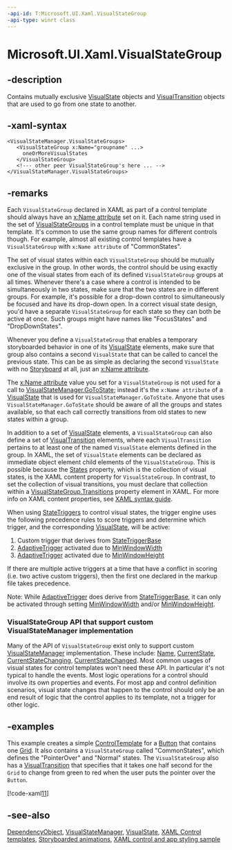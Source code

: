 ```yaml
---
-api-id: T:Microsoft.UI.Xaml.VisualStateGroup
-api-type: winrt class
---
```


<!-- Class syntax.
public class VisualStateGroup : Microsoft.UI.Xaml.DependencyObject, Microsoft.UI.Xaml.IVisualStateGroup
-->

# Microsoft.UI.Xaml.VisualStateGroup

## -description

Contains mutually exclusive [VisualState](visualstate.md) objects and [VisualTransition](visualtransition.md) objects that are used to go from one state to another.

## -xaml-syntax

```xaml
<VisualStateManager.VisualStateGroups>
   <VisualStateGroup x:Name="groupname" ...>
     oneOrMoreVisualStates
   </VisualStateGroup>
   <!--- other peer VisualStateGroup's here ... -->
</VisualStateManager.VisualStateGroups>
```

## -remarks

Each `VisualStateGroup` declared in XAML as part of a control template should always have an [x:Name attribute](/windows/uwp/xaml-platform/x-name-attribute) set on it. Each name string used in the set of [VisualStateGroups](visualstatemanager_visualstategroups.md) in a control template must be unique in that template. It's common to use the same group names for different controls though. For example, almost all existing control templates have a `VisualStateGroup` with `x:Name attribute` of "CommonStates".

The set of visual states within each `VisualStateGroup` should be mutually exclusive in the group. In other words, the control should be using exactly one of the visual states from each of its defined `VisualStateGroup` groups at all times. Whenever there's a case where a control is intended to be simultaneously in two states, make sure that the two states are in different groups. For example, it's possible for a drop-down control to simultaneously be focused and have its drop-down open. In a correct visual state design, you'd have a separate `VisualStateGroup` for each state so they can both be active at once. Such groups might have names like "FocusStates" and "DropDownStates".

Whenever you define a `VisualStateGroup` that enables a temporary storyboarded behavior in one of its [VisualState](visualstate.md) elements, make sure that group also contains a second `VisualState` that can be called to cancel the previous state. This can be as simple as declaring the second `VisualState` with no [Storyboard](visualstate_storyboard.md) at all, just an [x:Name attribute](/windows/uwp/xaml-platform/x-name-attribute).

The [x:Name attribute](/windows/uwp/xaml-platform/x-name-attribute) value you set for a `VisualStateGroup` is not used for a call to [VisualStateManager.GoToState](visualstatemanager_gotostate_51722231.md); instead it's the `x:Name attribute` of a [VisualState](visualstate.md) that is used for `VisualStateManager.GoToState`. Anyone that uses `VisualStateManager.GoToState` should be aware of all the groups and states available, so that each call correctly transitions from old states to new states within a group.

In addition to a set of [VisualState](visualstate.md) elements, a `VisualStateGroup` can also define a set of [VisualTransition](visualtransition.md) elements, where each `VisualTransition` pertains to at least one of the named `VisualState` elements defined in the group. In XAML, the set of `VisualState` elements can be declared as immediate object element child elements of the `VisualStateGroup`. This is possible because the [States](visualstategroup_states.md) property, which is the collection of visual states, is the XAML content property for `VisualStateGroup`. In contrast, to set the collection of visual transitions, you must declare that collection within a [VisualStateGroup.Transitions](visualstategroup_transitions.md) property element in XAML. For more info on XAML content properties, see [XAML syntax guide](/windows/uwp/xaml-platform/xaml-syntax-guide).

When using [StateTriggers](visualstate_statetriggers.md) to control visual states, the trigger engine uses the following precedence rules to score triggers and determine which trigger, and the corresponding [VisualState](visualstate.md), will be active:

1. Custom trigger that derives from [StateTriggerBase](statetriggerbase.md)
2. [AdaptiveTrigger](adaptivetrigger.md) activated due to [MinWindowWidth](adaptivetrigger_minwindowwidth.md)
3. [AdaptiveTrigger](adaptivetrigger.md) activated due to [MinWindowHeight](adaptivetrigger_minwindowheight.md)

If there are multiple active triggers at a time that have a conflict in scoring (i.e. two active custom triggers), then the first one declared in the markup file takes precedence.

Note: While [AdaptiveTrigger](adaptive_trigger.md) does derive from [StateTriggerBase](statetriggerbase.md), it can only be activated through setting [MinWindowWidth](adaptivetrigger_minwindowwidth.md) and/or [MinWindowHeight](adaptivetrigger_minwindowheight.md).

### **VisualStateGroup** API that support custom **VisualStateManager** implementation

Many of the API of `VisualStateGroup` exist only to support custom [VisualStateManager](visualstatemanager.md) implementation. These include: [Name](visualstategroup_name.md), [CurrentState](visualstategroup_currentstate.md), [CurrentStateChanging](visualstategroup_currentstatechanging.md), [CurrentStateChanged](visualstategroup_currentstatechanged.md). Most common usages of visual states for control templates won't need these API. In particular it's not typical to handle the events. Most logic operations for a control should involve its own properties and events. For most app and control definition scenarios, visual state changes that happen to the control should only be an end result of logic that the control applies to its template, not a trigger for other logic.

## -examples

This example creates a simple [ControlTemplate](../microsoft.ui.xaml.controls/controltemplate.md) for a [Button](../microsoft.ui.xaml.controls/button.md) that contains one [Grid](../microsoft.ui.xaml.controls/grid.md). It also contains a `VisualStateGroup` called "CommonStates", which defines the "PointerOver" and "Normal" states. The `VisualStateGroup` also has a [VisualTransition](visualtransition.md) that specifies that it takes one half second for the `Grid` to change from green to red when the user puts the pointer over the `Button`.

[!code-xaml[11](../microsoft.ui.xaml.data/code/StylingTemplatingOverview/csharp/ButtonStages.xaml#Snippet11)]

## -see-also

[DependencyObject](dependencyobject.md), [VisualStateManager](visualstatemanager.md), [VisualState](visualstate.md), [XAML Control templates](/windows/apps/design/style/xaml-control-templates), [Storyboarded animations](/windows/apps/design/motion/storyboarded-animations), [XAML control and app styling sample](https://github.com/microsoftarchive/msdn-code-gallery-microsoft/tree/master/Official%20Windows%20Platform%20Sample/Windows%208.1%20Store%20app%20samples/99866-Windows%208.1%20Store%20app%20samples/XAML%20control%20and%20app%20styling%20sample/C%23)
